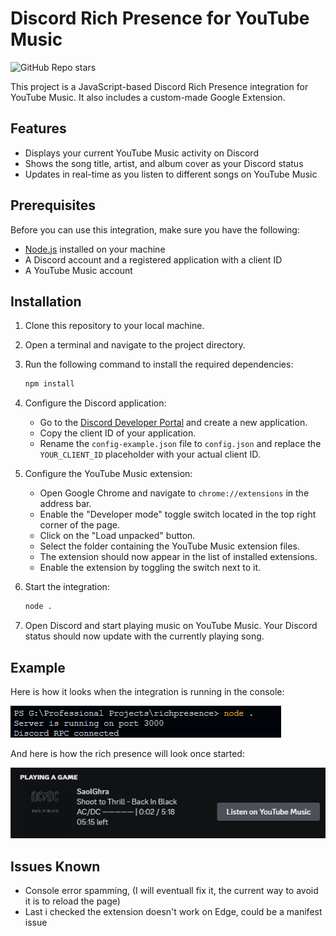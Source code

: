 # Discord Rich Presence for YouTube Music

![GitHub Repo stars](https://img.shields.io/github/stars/saolghra/richpresence?style=for-the-badge)

This project is a JavaScript-based Discord Rich Presence integration for YouTube Music. It also includes a custom-made Google Extension.

## Features

- Displays your current YouTube Music activity on Discord
- Shows the song title, artist, and album cover as your Discord status
- Updates in real-time as you listen to different songs on YouTube Music

## Prerequisites

Before you can use this integration, make sure you have the following:

- [Node.js](https://nodejs.org) installed on your machine
- A Discord account and a registered application with a client ID
- A YouTube Music account

## Installation

1. Clone this repository to your local machine.
2. Open a terminal and navigate to the project directory.
3. Run the following command to install the required dependencies:

   ```bash
   npm install
   ```

4. Configure the Discord application:

   - Go to the [Discord Developer Portal](https://discord.com/developers/applications) and create a new application.
   - Copy the client ID of your application.
   - Rename the `config-example.json` file to `config.json` and replace the `YOUR_CLIENT_ID` placeholder with your actual client ID.

5. Configure the YouTube Music extension:

   - Open Google Chrome and navigate to `chrome://extensions` in the address bar.
   - Enable the "Developer mode" toggle switch located in the top right corner of the page.
   - Click on the "Load unpacked" button.
   - Select the folder containing the YouTube Music extension files.
   - The extension should now appear in the list of installed extensions.
   - Enable the extension by toggling the switch next to it.

6. Start the integration:

   ```bash
   node .
   ```

7. Open Discord and start playing music on YouTube Music. Your Discord status should now update with the currently playing song.

## Example

Here is how it looks when the integration is running in the console:

![Running](assets/runningfile.png)

And here is how the rich presence will look once started:

![How it looks on discord](assets/howitlooks.png)

## Issues Known

   - Console error spamming, (I will eventuall fix it, the current way to avoid it is to reload the page)
   - Last i checked the extension doesn't work on Edge, could be a manifest issue
